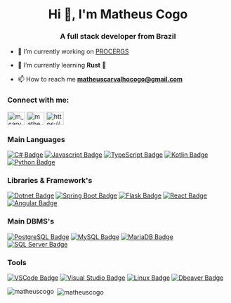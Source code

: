 <h1 align="center">Hi 👋, I'm Matheus Cogo</h1>
<h3 align="center">A full stack developer from Brazil</h3>

- 🔭 I’m currently working on [PROCERGS](https://www.linkedin.com/company/procergs/)

- 🌱 I’m currently learning **Rust** 🦀

- 📫 How to reach me **matheuscarvalhocogo@gmail.com**

<h3 align="left">Connect with me:</h3>
<p align="left">
<a href="https://twitter.com/m_carvalhocogo" target="blank"><img align="center" src="https://raw.githubusercontent.com/rahuldkjain/github-profile-readme-generator/master/src/images/icons/Social/twitter.svg" alt="m_carvalhocogo" height="30" width="40" /></a>
<a href="https://linkedin.com/in/matheuscarvalhocogo" target="blank"><img align="center" src="https://raw.githubusercontent.com/rahuldkjain/github-profile-readme-generator/master/src/images/icons/Social/linked-in-alt.svg" alt="matheuscarvalhocogo" height="30" width="40" /></a>
<a href="https://www.instagram.com/matheuscoogo/" target="blank"><img align="center" src="https://raw.githubusercontent.com/rahuldkjain/github-profile-readme-generator/master/src/images/icons/Social/instagram.svg" alt="https://www.instagram.com/matheuscoogo/" height="30" width="40" /></a>
</p>

<h3 align="left">Main Languages</h3>

[![C# Badge](https://img.shields.io/badge/C%23-239120?style=for-the-badge&logo=csharp&logoColor=white)](#) 
[![Javascript Badge](https://img.shields.io/badge/JavaScript-F7DF1E?logo=javascript&logoColor=black&style=for-the-badge)](#)
[![TypeScript Badge](https://img.shields.io/badge/TypeScript-3178C6?logo=typescript&logoColor=white&style=for-the-badge)](#)
[![Kotlin Badge](https://img.shields.io/badge/Kotlin-0095D5?logo=kotlin&logoColor=white&style=for-the-badge)](#)
[![Python Badge](https://img.shields.io/badge/Python-3776AB?style=for-the-badge&logo=python&logoColor=white)](#)

<h3 align="left">Libraries & Framework's</h3>

[![Dotnet Badge](https://img.shields.io/badge/.NET-512BD4?style=for-the-badge&logo=dotnet&logoColor=white)](#)
[![Spring Boot Badge](https://img.shields.io/badge/Spring%20Boot-6DB33F?style=for-the-badge&logo=springboot&logoColor=white)](#)
[![Flask Badge](https://img.shields.io/badge/Flask-000000?style=for-the-badge&logo=flask&logoColor=white)](#)
[![React Badge](https://img.shields.io/badge/React-20232A?style=for-the-badge&logo=react&logoColor=61DAFB)](#)
[![Angular Badge](https://img.shields.io/badge/Angular-DD0031?style=for-the-badge&logo=angular&logoColor=white)](#)

<h3 align="left">Main DBMS's</h3>

[![PostgreSQL Badge](https://img.shields.io/badge/PostgreSQL-316192?logo=postgresql&logoColor=white&style=for-the-badge)](#)
[![MySQL Badge](https://img.shields.io/badge/MySQL-20232A?logo=mysql&logoColor=white&style=for-the-badge)](#)
[![MariaDB Badge](https://img.shields.io/badge/MariaDB-01529E?logo=mariadb&logoColor=white&style=for-the-badge)](#)
[![SQL Server Badge](https://img.shields.io/badge/SQL%20Server-CC2927?style=for-the-badge&logo=microsoftsqlserver&logoColor=white)](#)

<h3 align="left">Tools</h3>

[![VSCode Badge](https://img.shields.io/badge/VSCode-0078D4?style=for-the-badge&logo=visual%20studio%20code&logoColor=white)](#)
[![Visual Studio Badge](https://img.shields.io/badge/Visual%20Studio-5C2D91?style=for-the-badge&logo=visualstudio&logoColor=white)](#)
[![Linux Badge](https://img.shields.io/badge/Linux-FCC624?style=for-the-badge&logo=linux&logoColor=black)](#)
[![Dbeaver Badge](https://img.shields.io/badge/dbeaver-382923?style=for-the-badge&logo=dbeaver&logoColor=white)](#)

<p><img align="left" src="https://github-readme-stats.vercel.app/api/top-langs?username=matheuscogo&show_icons=true&locale=en&layout=compact" alt="matheuscogo" /></p>

<p>&nbsp;<img align="center" src="https://github-readme-stats.vercel.app/api?username=matheuscogo&show_icons=true&locale=en" alt="matheuscogo" /></p>
